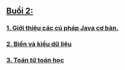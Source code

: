 ## [Buổi 2:](/lesson/B2/)

### [1. Giới thiệu các cú pháp Java cơ bản.](/lesson/B2/Task2/)
### [2. Biến và kiểu dữ liệu](/lesson/B2/Task3/)
### [3. Toán tử toán học](/lesson/B2/Task4/)